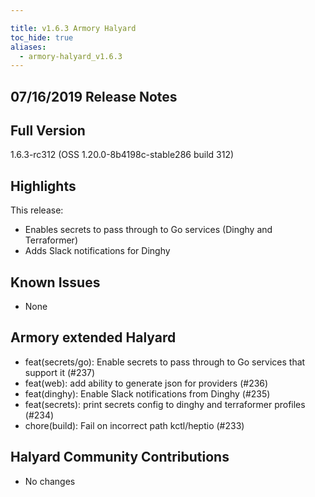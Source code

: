 ```yaml
---

title: v1.6.3 Armory Halyard
toc_hide: true
aliases:
  - armory-halyard_v1.6.3
---
```


## 07/16/2019 Release Notes

## Full Version
1.6.3-rc312 (OSS 1.20.0-8b4198c-stable286 build 312)

## Highlights

This release: 
* Enables secrets to pass through to Go services (Dinghy and Terraformer)
* Adds Slack notifications for Dinghy

## Known Issues

- None

## Armory extended Halyard 
 - feat(secrets/go): Enable secrets to pass through to Go services that support it (#237)
 - feat(web): add ability to generate json for providers (#236)
 - feat(dinghy): Enable Slack notifications from Dinghy (#235)
 - feat(secrets): print secrets config to dinghy and terraformer profiles (#234)
 - chore(build): Fail on incorrect path kctl/heptio (#233)

##  Halyard Community Contributions
 - No changes
